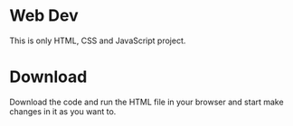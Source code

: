 # Web Dev
This is only HTML, CSS and JavaScript project.

# Download
Download the code and run the HTML file in your browser and start make changes in it as you want to.
